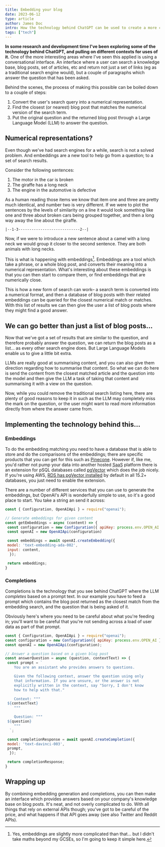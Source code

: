 ```yaml
---
title: Embedding your blog
date: 2023-06-12
type: article
author: James Doc
intro: How the technology behind ChatGPT can be used to create a more conversational style search for your blog.
tags: ["tech"]
---
```

**In some research and development time I've been exploring some of the technology behind ChatGPT, and pulling on different contexts for uses of it.** One of the more interesting areas where I've seen this applied is using a conversational interface. An interface where a user can search a knowledge base, blog posts, set of articles, etc and return not just a set of links (eg as a traditional search engine would), but a couple of paragraphs which answer the question that has been asked.

Behind the scenes, the process of making this possible can be boiled down to a couple of steps:

1. Convert the user's search query into a numerical representation.
2. Find the closest (or nearest) blog post that matches the numerical version of the search term.
3. Put the original question and the returned blog post through a Large Language Model (LLM) to answer the question.

## Numerical representations?

Even though we've had search engines for a while, search is not a solved problem. And embeddings are a new tool to help go from a question; to a set of search results.

Consider the following sentences:

1. The motor in the car is broken
2. The giraffe has a long neck
3. The engine in the automotive is defective

As a human reading those items we know that item one and three are pretty much identical, and number two is very different. If we were to plot the sentences by the levels of similarity on a line it would look something like one and three about broken cars being grouped together, and then a long way away the line about the giraffe.

```mermaid
|--1-3----------------------------2--|
```

Now, if we were to introduce a new sentence about a camel with a long neck we would group it closer to the second sentence. They are both animals with long necks.

This is what is happening with embeddings[^1]. Embeddings are a tool which take a phrase, or a whole blog post, and converts their meaning into a numerical representation. What's interesting about these embeddings is that you can then start to compare them, or find embeddings that are numerically close.

This is how a new form of search can work– a search term is converted into a numerical format, and then a database of blog posts with their related embeddings can be queried for the closest numerical match or matches. With this list of results we can then give the user a list of blog posts where they might find a good answer.

## We can go better than just a list of blog posts…

Now that we've got a set of results that are similar to the question, and therefore probably answer the question, we can return the blog posts as a list… as every other search engine does. But Large Language Models enable us to give a little bit extra.

LLMs are really good at summarising content, and you can also give them direction regarding how to summarise that content. So what we can do here is send the content from the closest matched article and the question into the model and then give the LLM a task of taking that content and summarising it with a view on the question.

Now, while you could remove the traditional search listing here, there are plenty of good reasons to keep it in such as the LLM may completely miss the mark on the question, or the user might want to read more information directly from where the answer came from.

## Implementing the technology behind this…

### Embeddings

To do the embedding matching you need to have a database that is able to store and do the comparisons of the embeddings; there are specific products that you can get for this such as [Pinecone](https://www.pinecone.io/). However if, like me, you'd rather not pump your data into another hosted <abbr title="Software as a Service">SaaS</abbr> platform there is an extension for pSQL databases called [pgVector](https://github.com/pgvector/pgvector) which does the job nicely. If you're using AWS, [RDS has pgVector installed](https://aws.amazon.com/about-aws/whats-new/2023/05/amazon-rds-postgresql-pgvector-ml-model-integration/) by default in all 15.2+ databases, you just need to enable the extension.

There are a number of different services that you can use to generate the embeddings, but OpenAI's API is wonderfully simple to use, so it's a good place to start. You take a string an send it across:

```js
const { Configuration, OpenAIApi } = require("openai");

// Generate embeddings for given content
const getEmbeddings = async (content) => {
 const configuration = new Configuration({ apiKey: process.env.OPEN_AI })
 const openAI = new OpenAIApi(configuration)

 const embeddings = await openAI.createEmbedding({
 model: 'text-embedding-ada-002',
 input: content,
  });

 return embeddings;
}
```

### Completions

Completions is the technology that you see behind ChatGPT where the LLM _completes_ based on a prompt text. In our example you have to feed a prompt which contains the blog post returned as the closest match from the embedding search, and the question that is being asked of it.

Obviously here's where you need to be careful about what you're feeding in; you'll want to be careful that you're not sending across a load of user data as part of that prompt.

```js
const { Configuration, OpenAIApi } = require("openai");
const configuration = new Configuration({ apiKey: process.env.OPEN_AI });
const openAI = new OpenAIApi(configuration);

// Answer a question based on a given blog post
const answerQuestion = async (question, contextText) => {
 const prompt = `
    You are an assistant who provides answers to questions.

    Given the following context, answer the question using only
    that information. If you are unsure, or the answer is not
    explicitly written in the context, say "Sorry, I don't know
    how to help with that."

    Context: """
 ${contextText}
    """

    Question: """
 ${question}
    """
  `;

 const completionResponse = await openAI.createCompletion({
 model: 'text-davinci-003',
 prompt,
  });

 return completionResponse;
}
```

## Wrapping up

By combining embedding generation and completions, you can then make an interface which provides answers based on your company's knowledge base on blog posts. It's neat, and not overly complicated to do. With all things that rely on external APIs though; you've got to be careful of the price, and what happens if that API goes away (see also Twitter and Reddit APIs).

[^1]: Yes, embeddings are slightly more complicated than that… but I didn't take maths beyond my GCSEs, so I'm going to keep it simple here.

